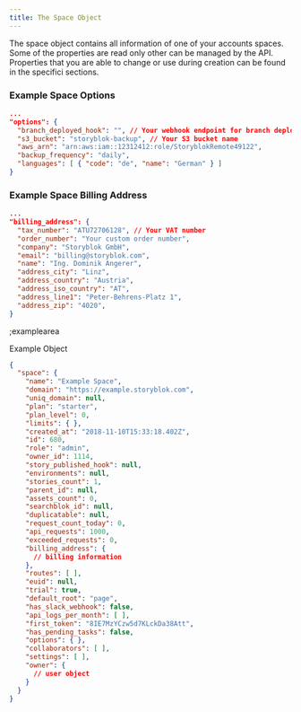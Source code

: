 ```yaml
---
title: The Space Object
---
```


The space object contains all information of one of your accounts spaces. Some of the properties are read only other can be managed by the API. Properties that you are able to change or use during creation can be found in the specifici sections.

### Example Space Options

```json
...
"options": {
  "branch_deployed_hook": "", // Your webhook endpoint for branch deployments
  "s3_bucket": "storyblok-backup", // Your S3 bucket name
  "aws_arn": "arn:aws:iam::12312412:role/StoryblokRemote49122",
  "backup_frequency": "daily", 
  "languages": [ { "code": "de", "name": "German" } ]
}
```

### Example Space Billing Address

```json
...
"billing_address": {
  "tax_number": "ATU72706128", // Your VAT number
  "order_number": "Your custom order number",
  "company": "Storyblok GmbH",
  "email": "billing@storyblok.com", 
  "name": "Ing. Dominik Angerer", 
  "address_city": "Linz", 
  "address_country": "Austria", 
  "address_iso_country": "AT",
  "address_line1": "Peter-Behrens-Platz 1", 
  "address_zip": "4020", 
}
```

;examplearea

Example Object

```json
{
  "space": {
    "name": "Example Space",
    "domain": "https://example.storyblok.com",
    "uniq_domain": null,
    "plan": "starter",
    "plan_level": 0,
    "limits": { },
    "created_at": "2018-11-10T15:33:18.402Z",
    "id": 680,
    "role": "admin",
    "owner_id": 1114,
    "story_published_hook": null,
    "environments": null,
    "stories_count": 1,
    "parent_id": null,
    "assets_count": 0,
    "searchblok_id": null,
    "duplicatable": null,
    "request_count_today": 0,
    "api_requests": 1000,
    "exceeded_requests": 0,
    "billing_address": { 
      // billing information
    },
    "routes": [ ],
    "euid": null,
    "trial": true,
    "default_root": "page",
    "has_slack_webhook": false,
    "api_logs_per_month": [ ],
    "first_token": "8IE7MzYCzw5d7KLckDa38Att",
    "has_pending_tasks": false,
    "options": { },
    "collaborators": [ ],
    "settings": [ ],
    "owner": {
      // user object
    }
  }
}
```
